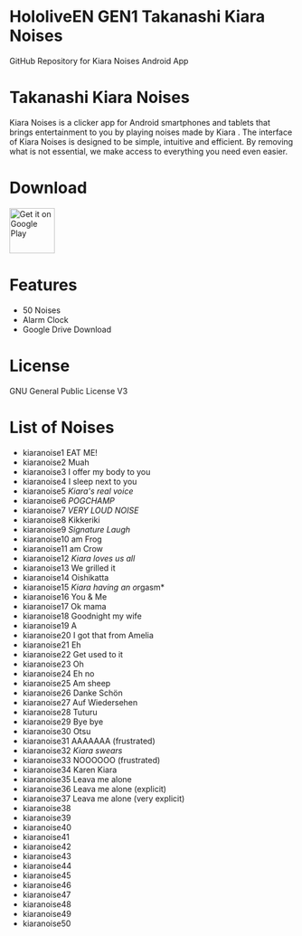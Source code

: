 # HololiveEN GEN1 Takanashi Kiara Noises
 GitHub Repository for Kiara Noises Android App

# Takanashi Kiara Noises
Kiara Noises is a clicker app for Android smartphones and tablets that brings entertainment to you by playing noises made by Kiara .
The interface of Kiara Noises is designed to be simple, intuitive and efficient. By removing what is not essential, we make access to everything you need even easier.

# Download
[<img src="https://play.google.com/intl/en_us/badges/images/generic/en_badge_web_generic.png"
alt="Get it on Google Play"
height="80">](https://play.google.com/store/apps/details?id=com.yuzumin.kiaranoises)

# Features
* 50 Noises
* Alarm Clock
* Google Drive Download

# License
GNU General Public License V3

# List of Noises
* kiaranoise1  EAT ME!
* kiaranoise2  Muah
* kiaranoise3  I offer my body to you
* kiaranoise4  I sleep next to you
* kiaranoise5  *Kiara's real voice*
* kiaranoise6  *POGCHAMP*
* kiaranoise7  *VERY LOUD NOISE*
* kiaranoise8  Kikkeriki
* kiaranoise9  *Signature Laugh*
* kiaranoise10 am Frog
* kiaranoise11 am Crow
* kiaranoise12 *Kiara loves us all*
* kiaranoise13 We grilled it
* kiaranoise14 Oishikatta
* kiaranoise15 *Kiara having an o*rgasm*
* kiaranoise16 You & Me
* kiaranoise17 Ok mama
* kiaranoise18 Goodnight my wife 
* kiaranoise19 A
* kiaranoise20 I got that from Amelia
* kiaranoise21 Eh
* kiaranoise22 Get used to it
* kiaranoise23 Oh
* kiaranoise24 Eh no
* kiaranoise25 Am sheep
* kiaranoise26 Danke Schön
* kiaranoise27 Auf Wiedersehen
* kiaranoise28 Tuturu
* kiaranoise29 Bye bye
* kiaranoise30 Otsu
* kiaranoise31 AAAAAAA (frustrated)
* kiaranoise32 *Kiara swears*
* kiaranoise33 NOOOOOO (frustrated)
* kiaranoise34 Karen Kiara
* kiaranoise35 Leava me alone
* kiaranoise36 Leava me alone (explicit)
* kiaranoise37 Leava me alone (very explicit)
* kiaranoise38
* kiaranoise39
* kiaranoise40
* kiaranoise41
* kiaranoise42
* kiaranoise43
* kiaranoise44
* kiaranoise45
* kiaranoise46
* kiaranoise47
* kiaranoise48
* kiaranoise49
* kiaranoise50
